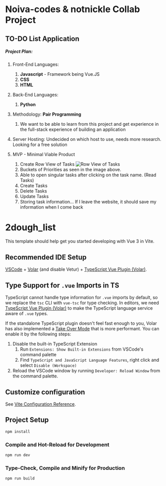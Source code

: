 # Noiva-codes & notnickle Collab Project

## TO-DO List Application

##### Project Plan:
    
1. Front-End Languages:
    1. **Javascript** - Framework being Vue.JS
    2. **CSS**
    3. **HTML**

2. Back-End Languages:
    1. **Python**

3. Methodology: **Pair Programming**
    1. We want to be able to learn from this project and get experience in the
    full-stack experience of building an application
4. Server Hosting: Undecided on which host to use, needs more research. Looking for a
    free solution
5. MVP - Minimal Viable Product
    1.  Create Row View of Tasks ![Row View of Tasks](https://images.prismic.io/smarttask/d1c1083c-db73-4562-917f-976f739d15ca_SmartTask-List-view.jpg?auto=compress,format "This is an example image.")
    2.  Buckets of Priorities as seen in the image above.
    3.  Able to open singular tasks after clicking on the task name. (Read Tasks)
    4.  Create Tasks
    5.  Delete Tasks
    6.  Update Tasks
    7.  Storing task information... If I leave the website, it should save my information
    when I come back

# 2dough_list

This template should help get you started developing with Vue 3 in Vite.

## Recommended IDE Setup

[VSCode](https://code.visualstudio.com/) + [Volar](https://marketplace.visualstudio.com/items?itemName=Vue.volar) (and disable Vetur) + [TypeScript Vue Plugin (Volar)](https://marketplace.visualstudio.com/items?itemName=Vue.vscode-typescript-vue-plugin).

## Type Support for `.vue` Imports in TS

TypeScript cannot handle type information for `.vue` imports by default, so we replace the `tsc` CLI with `vue-tsc` for type checking. In editors, we need [TypeScript Vue Plugin (Volar)](https://marketplace.visualstudio.com/items?itemName=Vue.vscode-typescript-vue-plugin) to make the TypeScript language service aware of `.vue` types.

If the standalone TypeScript plugin doesn't feel fast enough to you, Volar has also implemented a [Take Over Mode](https://github.com/johnsoncodehk/volar/discussions/471#discussioncomment-1361669) that is more performant. You can enable it by the following steps:

1. Disable the built-in TypeScript Extension
    1) Run `Extensions: Show Built-in Extensions` from VSCode's command palette
    2) Find `TypeScript and JavaScript Language Features`, right click and select `Disable (Workspace)`
2. Reload the VSCode window by running `Developer: Reload Window` from the command palette.

## Customize configuration

See [Vite Configuration Reference](https://vitejs.dev/config/).

## Project Setup

```sh
npm install
```

### Compile and Hot-Reload for Development

```sh
npm run dev
```

### Type-Check, Compile and Minify for Production

```sh
npm run build
```